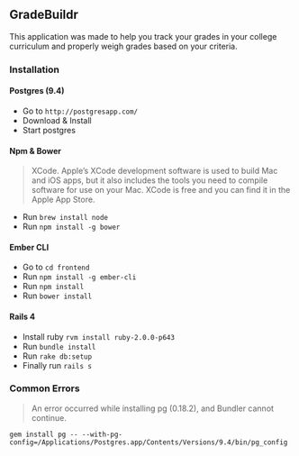 ## GradeBuildr

This application was made to help you track your grades in your college curriculum and properly weigh grades based on your criteria.

### Installation

#### Postgres (9.4)
  * Go to `http://postgresapp.com/`
  * Download & Install
  * Start postgres

#### Npm & Bower
  > XCode. Apple’s XCode development software is used to build Mac and iOS apps, but it also includes the tools you need to compile software for use on your Mac. XCode is free and you can find it in the Apple App Store.

  * Run `brew install node`
  * Run `npm install -g bower`


#### Ember CLI
  * Go to `cd frontend`
  * Run `npm install -g ember-cli`
  * Run `npm install`
  * Run `bower install`

#### Rails 4

  * Install ruby `rvm install ruby-2.0.0-p643`
  * Run `bundle install`
  * Run `rake db:setup`
  * Finally run `rails s`

### Common Errors

  > An error occurred while installing pg (0.18.2), and Bundler cannot continue.

  ```
  gem install pg -- --with-pg-config=/Applications/Postgres.app/Contents/Versions/9.4/bin/pg_config
  ```
